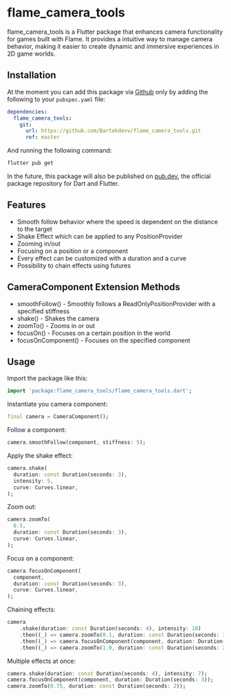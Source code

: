 # flame_camera_tools

flame_camera_tools is a Flutter package that enhances camera functionality for games built with Flame. It provides a intuitive way to manage camera behavior, making it easier to create dynamic and immersive experiences in 2D game worlds.

## Installation

At the moment you can add this package via [Github](https://github.com/Bartekdevv/flame_camera_tools.git) only by adding the following to your `pubspec.yaml` file:

```yaml
dependencies:
  flame_camera_tools:
    git:
      url: https://github.com/Bartekdevv/flame_camera_tools.git
      ref: master
```

And running the following command:

```sh
flutter pub get
```

In the future, this package will also be published on [pub.dev](https://pub.dev/), the official package repository for Dart and Flutter.

## Features

- Smooth follow behavior where the speed is dependent on the distance to the target
- Shake Effect which can be applied to any PositionProvider
- Zooming in/out
- Focusing on a position or a component
- Every effect can be customized with a duration and a curve
- Possibility to chain effects using futures

## CameraComponent Extension Methods
- smoothFollow() - Smoothly follows a ReadOnlyPositionProvider with a specified stiffness
- shake() - Shakes the camera
- zoomTo() - Zooms in or out
- focusOn() - Focuses on a certain position in the world
- focusOnComponent() - Focuses on the specified component

## Usage

Import the package like this:

```dart
import 'package:flame_camera_tools/flame_camera_tools.dart';
```

Instantiate you camera component:

```dart
final camera = CameraComponent();
```

Follow a component:

```dart
camera.smoothFollow(component, stiffness: 5);
```

Apply the shake effect:

```dart
camera.shake(
  duration: const Duration(seconds: 3),
  intensity: 5,
  curve: Curves.linear,
);
```

Zoom out:

```dart
camera.zoomTo(
  0.5,
  duration: const Duration(seconds: 3),
  curve: Curves.linear,
);
```
Focus on a component:

```dart
camera.focusOnComponent(
  component,
  duration: const Duration(seconds: 3),
  curve: Curves.linear,
);
```

Chaining effects:

```dart
camera
    .shake(duration: const Duration(seconds: 4), intensity: 10)
    .then((_) => camera.zoomTo(0.1, duration: const Duration(seconds: 3)))
    .then((_) => camera.focusOnComponent(component, duration: Duration(seconds: 3)))
    .then((_) => camera.zoomTo(1.0, duration: const Duration(seconds: 2)));
```

Multiple effects at once:

```dart
camera.shake(duration: const Duration(seconds: 4), intensity: 7);
camera.focusOnComponent(component, duration: Duration(seconds: 3));
camera.zoomTo(0.75, duration: const Duration(seconds: 2));
```